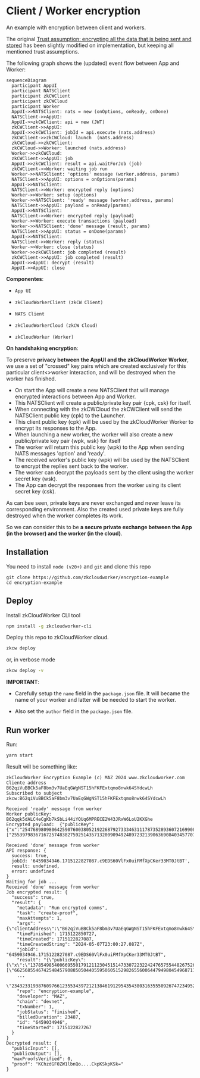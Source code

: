 # Client / Worker encryption

An example with encryption between client and workers.

The original [Trust assumption: encrypting all the data that is being sent and stored](https://docs.zkcloudworker.com/privacy#trust-assumption-encrypting-all-the-data-that-is-being-sent-and-stored) has been slightly modified 
on implementation, but keeping all mentioned trust assumptions.

The following graph shows the (updated) event flow between App and Worker:

```mermaid
sequenceDiagram
  participant AppUI
  participant NATSClient
  participant zkCWClient
  participant zkCWCloud
  participant Worker
  AppUI->>NATSClient: nats = new (onOptions, onReady, onDone)
  NATSClient->>AppUI:  
  AppUI->>zkCWClient: api = new (JWT)
  zkCWClient->>AppUI: 
  AppUI->>zkCWClient: jobId = api.execute (nats.address)
  zkCWClient->>zkCWCloud: launch  (nats.address)
  zkCWCloud->>zkCWClient: 
  zkCWCloud->>Worker: launched (nats.address)
  Worker->>zkCWCloud: 
  zkCWClient->>AppUI: job
  AppUI->>zkCWClient: result = api.waitForJob (job)
  zkCWClient->>Worker: waiting job run
  Worker->>NATSClient: 'options' message (worker.address, params)
  NATSClient->>AppUI: options = onOptions(params)
  AppUI->>NATSClient: 
  NATSClient->>Worker: encrypted reply (options)
  Worker->>Worker: setup (options) 
  Worker->>NATSClient: 'ready' message (worker.address, params)
  NATSClient->>AppUI: payload = onReady(params)
  AppUI->>NATSClient: 
  NATSClient->>Worker: encrypted reply (payload)
  Worker->>Worker: execute transactions (payload)
  Worker->>NATSClient: 'done' message (result, params)
  NATSClient->>AppUI: status = onDone(params)
  AppUI->>NATSClient: 
  NATSClient->>Worker: reply (status)
  Worker->>Worker: close (status) 
  Worker->>zkCWClient: job completed (result)
  zkCWClient->>AppUI: job completed (result)
  AppUI->>AppUI: decrypt (result)
  AppUI->>AppUI: close
```

**Componentes**:

- `App UI`

- `zkCloudWorkerClient (zkCW Client)`

- `NATS Client`

- `zkCloudWorkerCloud (zkCW Cloud)`

- `zkCloudWorker (Worker)`

**On handshaking encryption**:

To preserve **privacy between the AppUI and the zkCloudWorker Worker**, we use a set of "crossed" key pairs which are created exclusively for this particular client<>worker interaction, and will be destroyed when the worker has finished.

- On start the App will create a new NATSClient that will manage encrypted interactions between App and Worker.
- This NATSClient will create a public/private key pair {cpk, csk} for itself.
- When connecting with the zkCWCloud the zkCWClient will send the NATSClient public key (cpk) to the Launcher. 
- This client public key (cpk) will be used by the zkCloudWorker Worker to encrypt its responses to the App.
- When launching a new worker, the worker will also create a new  public/private key pair {wpk, wsk} for itself
- The worker will return this public key (wpk) to the App when sending NATS messages 'option' and 'ready'. 
- The received worker's public key (wpk) will be used by the NATSClient to encrypt the replies sent back to the worker.
- The worker can decrypt the payloads sent by the client using the worker secret key (wsk).
- The App can decrypt the responses from the worker using its client secret key (csk).

As can bee seen, private keys are never exchanged and never leave its corresponding environment. Also the created used private keys are fully destroyed when the worker completes its work.

So we can consider this to be **a secure private exchange between the App (in the browser) and the worker (in the cloud)**.


## Installation

You need to install `node (v20+)` and `git` and clone this repo

```
git clone https://github.com/zkcloudworker/encryption-example
cd encryption-example
```

## Deploy

Install zkCloudWorker CLI tool
```sh
npm install -g zkcloudworker-cli
```

Deploy this repo to zkCloudWorker cloud. 
```sh
zkcw deploy
```

or, in verbose mode
```sh
zkcw deploy -v
```

**IMPORTANT**: 

- Carefully setup the `name` field  in the `package.json` file. It will 
  became the name of your worker and latter will be needed to start the worker.

- Also set the `author` field  in the `package.json` file.

## Run worker

Run:
```sh
yarn start
```

Result will be something like:
```
zkCloudWorker Encryption Example (c) MAZ 2024 www.zkcloudworker.com
Cliente address  B62qiVuBBCk5aF8bm3v7UaEqGWgNST15hFKFExtqmo8nwk64SYdcwLh
Subscribed to subject zkcw:B62qiVuBBCk5aF8bm3v7UaEqGWgNST15hFKFExtqmo8nwk64SYdcwLh

Received 'ready' message from worker
Worker publicKey:  B62qqk5dALC4eCgKb7kSbLi44iYQUq6MPRECE2W43JRxW6LoU2KXGhe
Encrypted payload:  {"publicKey":{"x":"25476898098064259076003805219226879273334631117873528936072169908448924793110","y":"25646834358041273257285189826202541460474335276871229308619099108864297631297"},"cipherText":["25539798367167257483827592514357132009094924897232139063690840345770783023789","19857738657151092889717587413214970956629240115294381901226384857206618440143"]}

Received 'done' message from worker
API response: {
  success: true,
  jobId: '6459034946.1715122827087.c9EDS60VlFx0uiFMfXpCKer33MT0JtBT',
  result: undefined,
  error: undefined
}
Waiting for job ...
Received 'done' message from worker
Job encrypted result: {
  "success": true,
  "result": {
    "metadata": "Run encrypted comms",
    "task": "create-proof",
    "maxAttempts": 1,
    "args": "{\"clientAddress\":\"B62qiVuBBCk5aF8bm3v7UaEqGWgNST15hFKFExtqmo8nwk64SYdcwLh\"}",
    "timeFinished": 1715122850727,
    "timeCreated": 1715122827087,
    "timeCreatedString": "2024-05-07T23:00:27.087Z",
    "jobId": "6459034946.1715122827087.c9EDS60VlFx0uiFMfXpCKer33MT0JtBT",
    "result": "{\"publicKey\":{\"x\":\"13785498540066955017912112304515147330722322424765755448267526320216987563033\",\"y\":\"4428212457032586586707050966549021339575822257405347172811035085055308869734\"},\"cipherText\":[\"6625685546742548457908850504405595060515298265560064479498045496871130884283\",
    ...
    \"23432331938760976612355343972121384619129543543803163555092674723495277242634\"]}",
    "repo": "encryption-example",
    "developer": "MAZ",
    "chain": "devnet",
    "txNumber": 1,
    "jobStatus": "finished",
    "billedDuration": 23487,
    "id": "6459034946",
    "timeStarted": 1715122827267
  }
}
Decrypted result: {
  "publicInput": [],
  "publicOutput": [],
  "maxProofsVerified": 0,
  "proof": "KChzdGF0ZW1lbnQo....CkpKSkpKSk="
}
```
